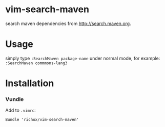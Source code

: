 vim-search-maven
=========================

search maven dependencies from http://search.maven.org.

Usage
=====

simply type `:SearchMaven package-name` under normal mode, for example:
`:SearchMaven commmons-lang3`

Installation
============

### Vundle

Add to `.vimrc`:
``` vimL
Bundle 'richox/vim-search-maven'
